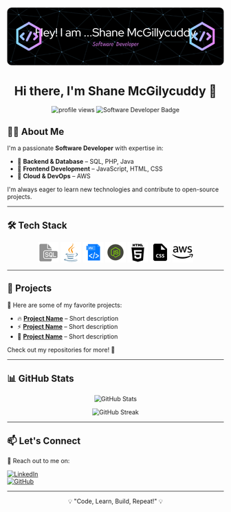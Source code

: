 ![Header](./github-header-image.png)

<h1 align="center">Hi there, I'm Shane McGilycuddy 👋</h1>

<!-- Profile Views & Badges -->
<p align="center">
  <img src="https://komarev.com/ghpvc/?username=shanecodes-droid-1&label=Profile%20Views&color=0e75b6&style=flat" alt="profile views" />
  <img src="https://img.shields.io/badge/-Software%20Developer-blue" alt="Software Developer Badge" />
</p>

## 👨‍💻 **About Me**
I'm a passionate **Software Developer** with expertise in:  

- 🔹 **Backend & Database** – SQL, PHP, Java  
- 🔹 **Frontend Development** – JavaScript, HTML, CSS  
- 🔹 **Cloud & DevOps** – AWS  

I'm always eager to learn new technologies and contribute to open-source projects.

---

## 🛠️ **Tech Stack**
<p align="center">
  <img src="./315437_document_sql_file_icon.png" />
  <img src="./4373217_java_logo_logos_icon.png" />
  <img src="./4373082_file_logo_logos_php_script_icon.png" />
  <img src="./1269842_development_install_javascript_js_node_icon.png" />
  <img src="./104494_html5_html_icon.png" />
  <img src="./9055543_bxs_file_css_icon.png" />
  <img src="./8546827_aws_icon (1).png" />
</p>

---

## 📂 **Projects**
🚀 Here are some of my favorite projects:  

- 🔥 **[Project Name](https://github.com/your-username/project-repo)** – Short description  
- ⚡ **[Project Name](https://github.com/your-username/project-repo)** – Short description  
- 🌟 **[Project Name](https://github.com/your-username/project-repo)** – Short description  

Check out my repositories for more! 📌

---

## 📊 **GitHub Stats**
<p align="center">
  <img src="https://github-readme-stats.vercel.app/api?username=shanecodes-droid-1&show_icons=true&theme=tokyonight" alt="GitHub Stats" />
</p>

<p align="center">
  <img src="https://github-readme-streak-stats.herokuapp.com/?user=shanecodes-droid-1&theme=tokyonight" alt="GitHub Streak" />
</p>

---

## 📫 **Let's Connect**
📩 Reach out to me on:  

[![LinkedIn](https://img.shields.io/badge/LinkedIn-blue?style=for-the-badge&logo=linkedin&logoColor=white)](https://linkedin.com/in/shane-mcgillycuddy-10494383)  
[![GitHub](https://img.shields.io/badge/GitHub-100000?style=for-the-badge&logo=github&logoColor=white)](https://github.com/shanecodes-droid-1)  

---

<p align="center">💡 "Code, Learn, Build, Repeat!" 💡</p>
